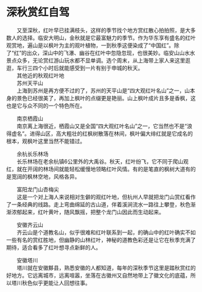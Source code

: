 # 深秋赏红自驾  
  
&emsp;&emsp;又至深秋，红叶早已挂满枝头，这样的季节找个地方赏红散心拍拍照，是大多数人的选择。临安大明山，金秋就是它最富魅力的季节。作为华东享有盛名的红叶观赏地，遍山是以枫叶为主的观叶植物，一到秋季这便染成了“中国红”。除了“红”的出众，深山中的飞瀑、幽谷在红叶中忽隐忽现，也很美妙。临安山山水水景点众多，无论赏红游山玩水都不显单调。选个周末，从上海带上家人来这里逛逛，车行三四个小时后就能感受到一片有别于申城的秋天。  
&emsp;&emsp;其他近的秋观红叶地  
&emsp;&emsp;苏州天平山  
&emsp;&emsp;上海到苏州是再方便不过的了，苏州的天平山是“四大观红叶名山”之一，山本身的景色已经很美了，再加上枫叶的点缀更是艳丽。山上枫叶成片且多是香枫，这也是它与众不同的一个特色所在。  
  
&emsp;&emsp;南京栖霞山  
&emsp;&emsp;南京离上海很近，栖霞山又是全国“四大观红叶名山”之一，它当然也不是“浪得虚名”。进得山区，高大粗壮的红枫树散落在林间，枫叶偏大绯红就是它成名的根本，观枫叶这里当然不能错过。  
  
&emsp;&emsp;余杭长乐林场  
&emsp;&emsp;长乐林场在老余杭镇6公里外的大禹谷。秋天，红叶纷飞，它不同于爬山观红，就在开阔的林场间就能轻松缓慢地领略红叶风情。有的是笔直的枫树大道有的是宽阔的枫林空地，风格各异。  
  
&emsp;&emsp;富阳龙门山杏梅尖  
&emsp;&emsp;这是一个对上海人来说相对生僻的观红叶地，但杭州人早就把龙门山赏红看作了一条经典的线路。走上弯曲绵延的古山道，伴着溪涧流水一路往上攀登，秋色渐渐浓郁起来，红叶黄叶，随风飘摇，把整个龙门山因此而生动起来。  
  
&emsp;&emsp;安徽齐云山  
&emsp;&emsp;齐云山是个道教名山，似乎很难和红叶联系到一起，的确山中的红叶确实不如一些有名的赏红胜地，但幽静的山林红叶，神秘的道教色彩还是让它在秋季充满了期待，适合看多了红叶想寻点新鲜的人。  
  
&emsp;&emsp;安徽塔川  
&emsp;&emsp;塔川就在安徽黟县，熟悉安徽的人都知道，每年的深秋季节这里是踏秋赏红的好地方。它远离城市，远离喧嚣，坐落在古徽州又自然地带上了徽文化的底蕴，所以塔川秋色似乎更能让人回想往事。